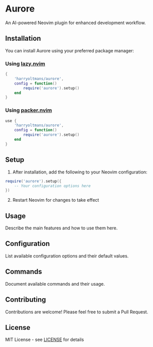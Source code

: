 # Aurore

An AI-powered Neovim plugin for enhanced development workflow.

## Installation

You can install Aurore using your preferred package manager:

### Using [lazy.nvim](https://github.com/folke/lazy.nvim)

```lua
{
    'harryoltmans/aurore',
    config = function()
        require('aurore').setup()
    end
}
```

### Using [packer.nvim](https://github.com/wbthomason/packer.nvim)

```lua
use {
    'harryoltmans/aurore',
    config = function()
        require('aurore').setup()
    end
}
```

## Setup

1. After installation, add the following to your Neovim configuration:

```lua
require('aurore').setup({
    -- Your configuration options here
})
```

2. Restart Neovim for changes to take effect

## Usage

Describe the main features and how to use them here.

## Configuration

List available configuration options and their default values.

## Commands

Document available commands and their usage.

## Contributing

Contributions are welcome! Please feel free to submit a Pull Request.

## License

MIT License - see [LICENSE](LICENSE) for details
